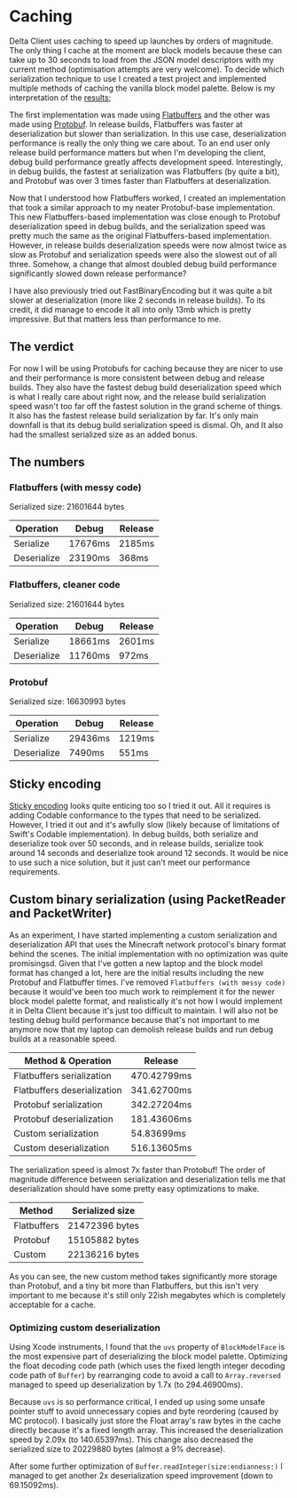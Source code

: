 # Caching

Delta Client uses caching to speed up launches by orders of magnitude. The only thing I cache at the moment are block models because these can take up to 30 seconds to load from the JSON model descriptors with my current method (optimisation attempts are very welcome). To decide which serialization technique to use I created a test project and implemented multiple methods of caching the vanilla block model palette. Below is my interpretation of the [results](#the-numbers);

The first implementation was made using [Flatbuffers](https://github.com/google/flatbuffers) and the other was made using [Protobuf](https://github.com/protocolbuffers/protobuf). In release builds, Flatbuffers was faster at deserialization but slower than serialization. In this use case, deserialization performance is really the only thing we care about. To an end user only release build performance matters but when I'm developing the client, debug build performance greatly affects development speed. Interestingly, in debug builds, the fastest at serialization was Flatbuffers (by quite a bit), and Protobuf was over 3 times faster than Flatbuffers at deserialization.

Now that I understood how Flatbuffers worked, I created an implementation that took a similar approach to my neater Protobuf-base implementation. This new Flatbuffers-based implementation was close enough to Protobuf deserialization speed in debug builds, and the serialization speed was pretty much the same as the original Flatbuffers-based implementation. However, in release builds deserialization speeds were now almost twice as slow as Protobuf and serialization speeds were also the slowest out of all three. Somehow, a change that almost doubled debug build performance significantly slowed down release performance?

I have also previously tried out FastBinaryEncoding but it was quite a bit slower at deserialization (more like 2 seconds in release builds). To its credit, it did manage to encode it all into only 13mb which is pretty impressive. But that matters less than performance to me.

## The verdict

For now I will be using Protobufs for caching because they are nicer to use and their performance is more consistent between debug and release builds. They also have the fastest debug build deserialization speed which is what I really care about right now, and the release build serialization speed wasn't too far off the fastest solution in the grand scheme of things. It also has the fastest release build serialization by far. It's only main downfall is that its debug build serialization speed is dismal. Oh, and It also had the smallest serialized size as an added bonus.

## The numbers

### Flatbuffers (with messy code)

Serialized size: 21601644 bytes

| Operation   | Debug   | Release |
| ----------- | ------- | ------- |
| Serialize   | 17676ms | 2185ms  |
| Deserialize | 23190ms | 368ms   |

### Flatbuffers, cleaner code

Serialized size: 21601644 bytes

| Operation   | Debug   | Release |
| ----------- | ------- | ------- |
| Serialize   | 18661ms | 2601ms  |
| Deserialize | 11760ms | 972ms   |

### Protobuf

Serialized size: 16630993 bytes

| Operation   | Debug   | Release |
| ----------- | ------- | ------- |
| Serialize   | 29436ms | 1219ms  |
| Deserialize | 7490ms  | 551ms   |

## Sticky encoding

[Sticky encoding](https://github.com/stickytools/sticky-encoding) looks quite enticing too so I tried it out. All it requires is adding Codable conformance to the types that need to be serialized. However, I tried it out and it's awfully slow (likely because of limitations of Swift's Codable implementation). In debug builds, both serialize and deserialize took over 50 seconds, and in release builds, serialize took around 14 seconds and deserialize took around 12 seconds. It would be nice to use such a nice solution, but it just can't meet our performance requirements.

## Custom binary serialization (using PacketReader and PacketWriter)

As an experiment, I have started implementing a custom serialization and deserialization API that
uses the Minecraft network protocol's binary format behind the scenes. The initial implementation
with no optimization was quite promisingsd. Given that I've gotten a new laptop and the block model
format has changed a lot, here are the initial results including the new Protobuf and Flatbuffer
times. I've removed `Flatbuffers (with messy code)` because it would've been too much work to
reimplement it for the newer block model palette format, and realistically it's not how I would
implement it in Delta Client because it's just too difficult to maintain. I will also not be testing
debug build performance because that's not important to me anymore now that my laptop can demolish
release builds and run debug builds at a reasonable speed.

| Method & Operation          | Release     |
| --------------------------- | ----------- |
| Flatbuffers serialization   | 470.42799ms |
| Flatbuffers deserialization | 341.62700ms |
| Protobuf serialization      | 342.27204ms |
| Protobuf deserialization    | 181.43606ms |
| Custom serialization        |  54.83699ms |
| Custom deserialization      | 516.13605ms |

The serialization speed is almost 7x faster than Protobuf! The order of magnitude difference between
serialization and deserialization tells me that deserialization should have some pretty easy
optimizations to make.

| Method      | Serialized size |
| ----------- | --------------- |
| Flatbuffers | 21472396 bytes  |
| Protobuf    | 15105882 bytes  |
| Custom      | 22136216 bytes  |

As you can see, the new custom method takes significantly more storage than Protobuf, and a tiny bit
more than Flatbuffers, but this isn't very important to me because it's still only 22ish megabytes
which is completely acceptable for a cache.

### Optimizing custom deserialization

Using Xcode instruments, I found that the `uvs` property of `BlockModelFace` is the most expensive
part of deserializing the block model palette. Optimizing the float decoding code path (which uses
the fixed length integer decoding code path of `Buffer`) by rearranging code to avoid a call to
`Array.reversed` managed to speed up deserialization by 1.7x (to 294.46900ms).

Because `uvs` is so performance critical, I ended up using some unsafe pointer stuff to avoid
unnecessary copies and byte reordering (caused by MC protocol). I basically just store the Float
array's raw bytes in the cache directly because it's a fixed length array. This increased the
deserialization speed by 2.09x (to 140.65397ms). This change also decreased the serialized size to
20229880 bytes (almost a 9% decrease).

After some further optimization of `Buffer.readInteger(size:endianness:)` I managed to get another
2x deserialization speed improvement (down to 69.15092ms).
